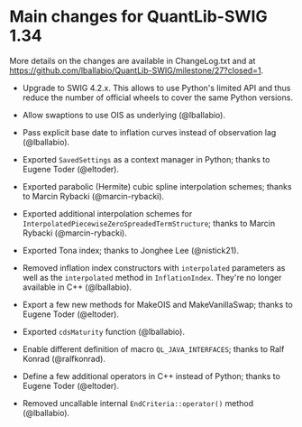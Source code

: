 Main changes for QuantLib-SWIG 1.34
===================================

More details on the changes are available in ChangeLog.txt and at
<https://github.com/lballabio/QuantLib-SWIG/milestone/27?closed=1>.

- Upgrade to SWIG 4.2.x.  This allows to use Python's limited API and
  thus reduce the number of official wheels to cover the same Python
  versions.

- Allow swaptions to use OIS as underlying (@lballabio).

- Pass explicit base date to inflation curves instead of observation
  lag (@lballabio).

- Exported `SavedSettings` as a context manager in Python; thanks
  to Eugene Toder (@eltoder).

- Exported parabolic (Hermite) cubic spline interpolation schemes;
  thanks to Marcin Rybacki (@marcin-rybacki).

- Exported additional interpolation schemes for
  `InterpolatedPiecewiseZeroSpreadedTermStructure`; thanks to Marcin
  Rybacki (@marcin-rybacki).

- Exported Tona index; thanks to Jonghee Lee (@nistick21).

- Removed inflation index constructors with `interpolated` parameters
  as well as the `interpolated` method in `InflationIndex`.  They're
  no longer available in C++ (@lballabio).

- Export a few new methods for MakeOIS and MakeVanillaSwap; thanks to
  Eugene Toder (@eltoder).

- Exported `cdsMaturity` function (@lballabio).

- Enable different definition of macro `QL_JAVA_INTERFACES`; thanks to
  Ralf Konrad (@ralfkonrad).

- Define a few additional operators in C++ instead of Python; thanks
  to Eugene Toder (@eltoder).

- Removed uncallable internal `EndCriteria::operator()` method
  (@lballabio).
